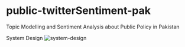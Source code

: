 # public-twitterSentiment-pak
Topic Modelling and Sentiment Analysis about Public Policy in Pakistan

System Design
![system-design](https://github.com/AliZohairWat/public-twitterSentiment-pak/assets/46579403/5b8a8cc0-c8af-4cdc-bf81-1b4103a5c44c)
